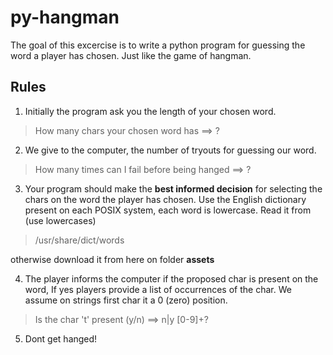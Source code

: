 # py-hangman

The goal of this excercise is to write a python program for guessing the word a player has chosen. Just like the game of hangman.

## Rules
1. Initially the program ask you the length of your chosen word.
> How many chars your chosen word has ==> ?
2. We give to the computer, the number of tryouts for guessing our word.
> How many times can I fail before being hanged ==> ?
3. Your program should make the **best informed decision** for selecting the chars on the word the  player has chosen. Use the English dictionary present on each POSIX system, each word is lowercase. Read it from (use lowercases)
> /usr/share/dict/words

otherwise download it from here on folder **assets**

4. The player informs the computer if the proposed char is present on the word, If yes players provide a list of occurrences of the char. We assume on strings first char it a 0 (zero) position. 
> Is the char 't' present (y/n) ==> n|y [0-9]+?
5. Dont get hanged!
